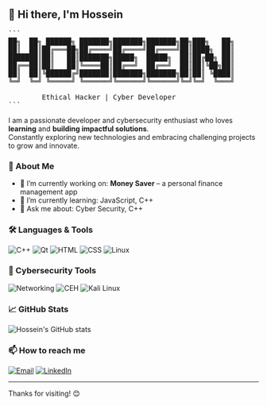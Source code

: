 ## 👋 Hi there, I'm Hossein

<pre>
```
██╗  ██╗ ██████╗ ███████╗███████╗███████╗██╗███╗   ██╗
██║  ██║██╔═══██╗██╔════╝██╔════╝██╔════╝██║████╗  ██║
███████║██║   ██║███████╗█████╗  █████╗  ██║██╔██╗ ██║
██╔══██║██║   ██║╚════██║██╔══╝  ██╔══╝  ██║██║╚██╗██║
██║  ██║╚██████╔╝███████║███████╗███████╗██║██║ ╚████║
╚═╝  ╚═╝ ╚═════╝ ╚══════╝╚══════╝╚══════╝╚═╝╚═╝  ╚═══╝
        
        Ethical Hacker | Cyber Developer
```
</pre>

I am a passionate developer and cybersecurity enthusiast who loves **learning** and **building impactful solutions**.  
Constantly exploring new technologies and embracing challenging projects to grow and innovate.

### 🚀 About Me
- 🔭 I’m currently working on: **Money Saver** – a personal finance management app
- 🌱 I’m currently learning: JavaScript, C++
- 💬 Ask me about: Cyber Security, C++

### 🛠️ Languages & Tools
![C++](https://img.shields.io/badge/C++-00599C?style=flat&logo=c%2B%2B&logoColor=white)
![Qt](https://img.shields.io/badge/Qt-41CD52?style=flat&logo=qt&logoColor=white)
![HTML](https://img.shields.io/badge/HTML5-E34F26?style=flat&logo=html5&logoColor=white)
![CSS](https://img.shields.io/badge/CSS3-1572B6?style=flat&logo=css3&logoColor=white)
![Linux](https://img.shields.io/badge/Linux-FCC624?style=flat&logo=linux&logoColor=black)

### 🔐 Cybersecurity Tools
![Networking](https://img.shields.io/badge/Networking-CCNA-blue?style=flat&logo=cisco&logoColor=white)
![CEH](https://img.shields.io/badge/CEH-Ethical_Hacking-red?style=flat&logo=hackaday&logoColor=white)
![Kali Linux](https://img.shields.io/badge/Kali_Linux-557C94?style=flat&logo=kalilinux&logoColor=white)

### 📈 GitHub Stats
![Hossein's GitHub stats](https://github-readme-stats.vercel.app/api?username=hosseinesfahani&show_icons=true&theme=dark)

### 📫 How to reach me
[![Email](https://img.shields.io/badge/Email-D14836?style=flat&logo=gmail&logoColor=white)](mailto:vshosseingithub@gmail.com)
[![LinkedIn](https://img.shields.io/badge/LinkedIn-0077B5?style=flat&logo=linkedin&logoColor=white)](https://www.linkedin.com/in/hossein-esfahani-79b6a6370)

---

Thanks for visiting! 😊
